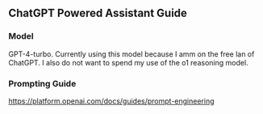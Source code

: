 ## ChatGPT Powered Assistant Guide

### Model

GPT-4-turbo. Currently using this model because I amm on the free lan of ChatGPT. I also do not want to spend my use of the o1 reasoning model.

### Prompting Guide

https://platform.openai.com/docs/guides/prompt-engineering